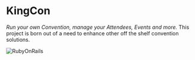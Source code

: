 # KingCon

*Run your own Convention, manage your Attendees, Events and more.* This project is born out of a need to enhance other off the shelf convention solutions.

![RubyOnRails](https://github.com/braindeaf/king_con/actions/workflows/rubyonrails.yml/badge.svg)
